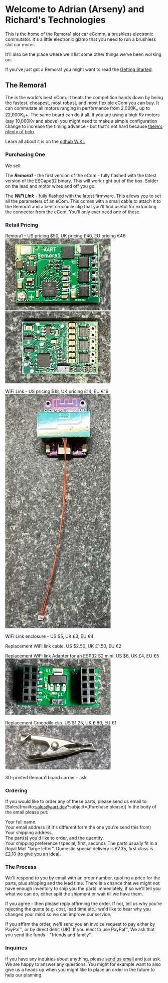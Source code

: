 # Welcome to Adrian (Arseny) and Richard's Technologies

This is the home of the Remora1 slot car eComm, a brushless electronic commutator. It's a little electronic gizmo that you need to run a brushless slot car motor.

It'll also be the place where we'll list some other things we've been working on.

If you've just got a Remora1 you might want to read the [Getting Started](https://github.com/adrianblakey/slot-car-ecom/wiki/Getting-Started).

## The Remora1

The is the world's best eCom. It beats the competition hands down by being the fastest, cheapest, most robust, and most flexible eCom you can buy. It can commutate all motors ranging in performance from 2,000K<sub>v</sub> up to 22,000K<sub>v</sub>+. The same board can do it all. If you are using a high Kv motors (say 10,000Kv and above) you might need to make a simple configuration change to increase the timing advance - but that's not hard because [there's plenty of help](https://github.com/adrianblakey/slot-car-ecom/wiki/Getting-Started).

Learn all about it is on the [github WiKi.](https://github.com/adrianblakey/slot-car-ecom/wiki)

### Purchasing One 

We sell:  

The ***Remora1*** - the first version of the eCom - fully flashed with the latest version of the ESCape32 binary. This will work right out of the box. Solder on the lead and motor wires and off you go.   

The ***WiFi Link*** - fully flashed with the latest firmware. This allows you to set all the parameters of an eCom. This comes with a small cable to attach it to the Remora1 and a bent crocodile clip that you'll find useful for extracting the connector from the eCom. You'll only ever need one of these.  

### Retail Pricing

Remora1 - US pricing $50, UK pricing £40, EU pricing €46 <img src="/assets/images/remora1-bot.jpg" style="width: 35vw; min-width: 200px;"> <img src="/assets/images/remora1-top.jpg" style="width: 35vw; min-width: 200px;"> 

WiFi Link - US pricing $18, UK pricing £14, EU €16 <img src="/assets/images/wifi-link.jpg" style="width: 35vw; min-width: 200px;">

WiFi Link enclosure - US $5, UK £3, EU €4     

Replacement WiFi link cable. US $2.50, UK £1.50, EU €2  

Replacement WiFi link Adapter for an ESP32 S2 mini. US $6, UK £4, EU €5 <img src="/assets/images/aart-adapter.jpg" style="width: 35vw; min-width: 200;"> 

Replacement Crocodile clip. US $1.25, UK £.80, EU €1 <img src="/assets/images/croc.jpg" style="width: 35vw; min-width: 200px;">  

3D-printed Remora1 board carrier - ask.    

### Ordering

If you would like to order any of these parts, please send us email to: [Sales](mailto:sales@aart.dev?subject=[Purchase please]) In the body of the email please put:

  Your full name.   
  Your email address (if it's different form the one you're send this from)    
  Your shipping address.   
  The part(s) you'd like to order, and the quantity.   
  Your shipping preference (special, first, second). The parts usually fit in a Royal Mail "large letter". Domestic special delivery is £7.35, first class is £2.10 (to give you an idea).

### The Process

We'll respond to you by email with an order number, quoting a price for the parts, plus shipping and the lead time. There is a chance that we might not have enough inventory to ship you the parts immediately, if so we'll tell you what we can do, either split the shipment or wait till we have them.

If you agree - then please reply affirming the order. If not, tell us why you're rejecting the quote (e.g. cost, lead time etc.) we'd like to hear why you changed your mind so we can improve our service.

If you affirm the order, we'll send you an invoice request to pay either by PayPal™, or by direct debit (UK). If you elect to use PayPal™, We ask that you send the funds - "friends and family". 

### Inquiries

If you have any inquiries about anything, please [send us email](mailto:sales@aart.dev?subject=[Inquiry]) and just ask. We are happy to answer any questions. You might for example want to also give us a heads up when you might like to place an order in the future to help our planning.
